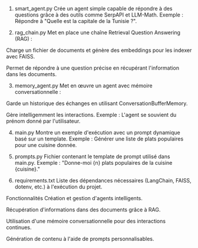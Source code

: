 1. smart_agent.py
Crée un agent simple capable de répondre à des questions grâce à des outils comme SerpAPI et LLM-Math.
Exemple : Répondre à "Quelle est la capitale de la Tunisie ?".

2. rag_chain.py
Met en place une chaîne Retrieval Question Answering (RAG) :

Charge un fichier de documents et génère des embeddings pour les indexer avec FAISS.

Permet de répondre à une question précise en récupérant l'information dans les documents.

3. memory_agent.py
Met en œuvre un agent avec mémoire conversationnelle :

Garde un historique des échanges en utilisant ConversationBufferMemory.

Gère intelligemment les interactions. Exemple : L'agent se souvient du prénom donné par l'utilisateur.

4. main.py
Montre un exemple d'exécution avec un prompt dynamique basé sur un template.
Exemple : Générer une liste de plats populaires pour une cuisine donnée.

5. prompts.py
Fichier contenant le template de prompt utilisé dans main.py.
Exemple : "Donne-moi {n} plats populaires de la cuisine {cuisine}."

6. requirements.txt
Liste des dépendances nécessaires (LangChain, FAISS, dotenv, etc.) à l'exécution du projet.

Fonctionnalités
Création et gestion d'agents intelligents.

Récupération d'informations dans des documents grâce à RAG.

Utilisation d'une mémoire conversationnelle pour des interactions continues.

Génération de contenu à l'aide de prompts personnalisables.
